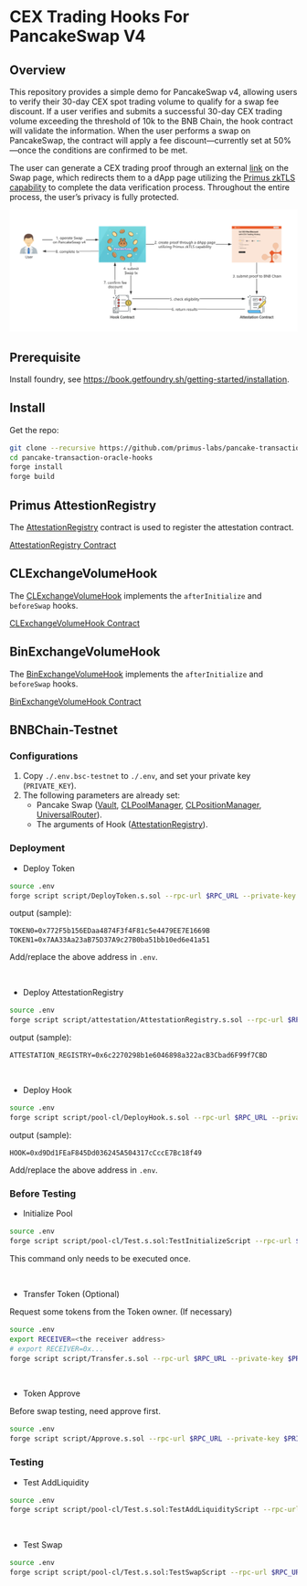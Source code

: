 # CEX Trading Hooks For PancakeSwap V4

## Overview

This repository provides a simple demo for PancakeSwap v4, allowing users to verify their 30-day CEX spot trading volume to qualify for a swap fee discount. If a user verifies and submits a successful 30-day CEX trading volume exceeding the threshold of 10k to the BNB Chain, the hook contract will validate the information. When the user performs a swap on PancakeSwap, the contract will apply a fee discount—currently set at 50%—once the conditions are confirmed to be met.

The user can generate a CEX trading proof through an external [link](https://pancakeswapv4-hook.primuslabs.xyz/) on the Swap page, which redirects them to a dApp page utilizing the [Primus zkTLS capability](https://docs.primuslabs.xyz/data-verification/tech-intro) to complete the data verification process. Throughout the entire process, the user’s privacy is fully protected.

![image](./docs/pics/pancake-hook-process.png)


## Prerequisite

Install foundry, see https://book.getfoundry.sh/getting-started/installation.

## Install

Get the repo:

```sh
git clone --recursive https://github.com/primus-labs/pancake-transaction-oracle-hooks.git
cd pancake-transaction-oracle-hooks
forge install
forge build
```

## Primus AttestionRegistry

The [AttestationRegistry](src/attestation/AttestationRegistry.sol) contract is used to register the attestation contract.

[AttestationRegistry Contract](./docs/src/src/attestation/AttestationRegistry.sol/contract.AttestationRegistry.md)



## CLExchangeVolumeHook

The [CLExchangeVolumeHook](src/pool-cl/volume/CLExchangeVolumeHook.sol) implements the `afterInitialize` and `beforeSwap` hooks.

[CLExchangeVolumeHook Contract](./docs/src/src/pool-cl/volume/CLExchangeVolumeHook.sol/contract.CLExchangeVolumeHook.md)

## BinExchangeVolumeHook

The [BinExchangeVolumeHook](src/pool-bin/volume/BinExchangeVolumeHook.sol) implements the `afterInitialize` and `beforeSwap` hooks.

[BinExchangeVolumeHook Contract](./docs/src/src/pool-bin/volume/BinExchangeVolumeHook.sol/contract.BinExchangeVolumeHook.md)

## BNBChain-Testnet

### Configurations

1. Copy `./.env.bsc-testnet` to `./.env`, and set your private key (`PRIVATE_KEY`).
2. The following parameters are already set:
   - Pancake Swap ([Vault](https://testnet.bscscan.com/address/0xd557753bde3f0EaF32626F8681Ac6d8c1EBA2BBa), [CLPoolManager](https://testnet.bscscan.com/address/0x70890E308DCE727180ac1B9550928fED342dea52), [CLPositionManager](https://testnet.bscscan.com/address/0x7E7856fBE18cd868dc9E2C161a7a78c53074D106), [UniversalRouter](https://testnet.bscscan.com/address/0x1c3112A0A62563F02D44659E6340409E02B6c02f)).
   - The arguments of Hook ([AttestationRegistry](https://testnet.bscscan.com/address/0x9109Ea5A8Af5c3c5600F6E8213bd83348C81a573)).


### Deployment


- Deploy Token


```sh
source .env
forge script script/DeployToken.s.sol --rpc-url $RPC_URL --private-key $PRIVATE_KEY --broadcast
```

output (sample):

```log
TOKEN0=0x772F5b156EDaa4874F3f4F81c5e4479EE7E1669B
TOKEN1=0x7AA33Aa23aB75D37A9c27B0ba51bb10ed6e41a51
```

Add/replace the above address in `.env`.

<br/>

- Deploy AttestationRegistry

```sh
source .env
forge script script/attestation/AttestationRegistry.s.sol --rpc-url $RPC_URL --private-key $PRIVATE_KEY --broadcast
```

output (sample):

```log
ATTESTATION_REGISTRY=0x6c2270298b1e6046898a322acB3Cbad6F99f7CBD
```

<br/>

- Deploy Hook

```sh
source .env
forge script script/pool-cl/DeployHook.s.sol --rpc-url $RPC_URL --private-key $PRIVATE_KEY --broadcast
```

output (sample):

```log
HOOK=0xd9Dd1FEaF845Dd036245A504317cCccE7Bc18f49
```

Add/replace the above address in `.env`.


### Before Testing

- Initialize Pool

```sh
source .env
forge script script/pool-cl/Test.s.sol:TestInitializeScript --rpc-url $RPC_URL --private-key $PRIVATE_KEY --gas-estimate-multiplier 600 --broadcast
```

This command only needs to be executed once.

<br/>

- Transfer Token (Optional)

Request some tokens from the Token owner. (If necessary)

```sh
source .env
export RECEIVER=<the receiver address>
# export RECEIVER=0x...
forge script script/Transfer.s.sol --rpc-url $RPC_URL --private-key $PRIVATE_KEY --broadcast
```

<br/>

- Token Approve

Before swap testing, need approve first.

```sh
source .env
forge script script/Approve.s.sol --rpc-url $RPC_URL --private-key $PRIVATE_KEY --broadcast
```

### Testing

- Test AddLiquidity

```sh
source .env
forge script script/pool-cl/Test.s.sol:TestAddLiquidityScript --rpc-url $RPC_URL --private-key $PRIVATE_KEY --broadcast
```

<br/>

- Test Swap

```sh
source .env
forge script script/pool-cl/Test.s.sol:TestSwapScript --rpc-url $RPC_URL --private-key $PRIVATE_KEY --broadcast
```
